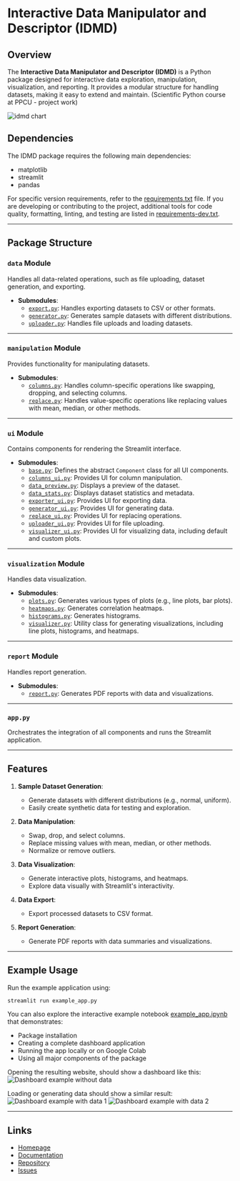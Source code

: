 # Interactive Data Manipulator and Descriptor (IDMD)
## Overview

The **Interactive Data Manipulator and Descriptor (IDMD)** is a Python package designed for interactive data exploration, manipulation, visualization, and reporting. It provides a modular structure for handling datasets, making it easy to extend and maintain. (Scientific Python course at PPCU - project work)

![idmd chart](images/idmd_chart.svg)

## Dependencies

The IDMD package requires the following main dependencies:
- matplotlib
- streamlit
- pandas

For specific version requirements, refer to the [requirements.txt](requirements.txt) file. If you are developing or contributing to the project, additional tools for code quality, formatting, linting, and testing are listed in [requirements-dev.txt](requirements-dev.txt).

---

## Package Structure

### `data` Module
Handles all data-related operations, such as file uploading, dataset generation, and exporting.

- **Submodules**:
  - [`export.py`](idmd/data/exporter.py): Handles exporting datasets to CSV or other formats.
  - [`generator.py`](idmd/data/generator.py): Generates sample datasets with different distributions.
  - [`uploader.py`](idmd/data/uploader.py): Handles file uploads and loading datasets.

---

### `manipulation` Module
Provides functionality for manipulating datasets.

- **Submodules**:
  - [`columns.py`](idmd/manipulation/columns.py): Handles column-specific operations like swapping, dropping, and selecting columns.
  - [`replace.py`](idmd/manipulation/replace.py): Handles value-specific operations like replacing values with mean, median, or other methods.

---

### `ui` Module
Contains components for rendering the Streamlit interface.

- **Submodules**:
  - [`base.py`](idmd/ui/base.py): Defines the abstract `Component` class for all UI components.
  - [`columns_ui.py`](idmd/ui/columns_ui.py): Provides UI for column manipulation.
  - [`data_preview.py`](idmd/ui/data_preview.py): Displays a preview of the dataset.
  - [`data_stats.py`](idmd/ui/data_stats.py): Displays dataset statistics and metadata.
  - [`exporter_ui.py`](idmd/ui/exporter_ui.py): Provides UI for exporting data.
  - [`generator_ui.py`](idmd/ui/generator_ui.py): Provides UI for generating data.
  - [`replace_ui.py`](idmd/ui/replace_ui.py): Provides UI for replacing operations.
  - [`uploader_ui.py`](idmd/ui/uploader_ui.py): Provides UI for file uploading.
  - [`visualizer_ui.py`](idmd/ui/visualizer_ui.py): Provides UI for visualizing data, including default and custom plots.

---

### `visualization` Module
Handles data visualization.

- **Submodules**:
  - [`plots.py`](idmd/visualization/plots.py): Generates various types of plots (e.g., line plots, bar plots).
  - [`heatmaps.py`](idmd/visualization/heatmaps.py): Generates correlation heatmaps.
  - [`histograms.py`](idmd/visualization/histograms.py): Generates histograms.
  - [`visualizer.py`](idmd/visualization/visualizer.py): Utility class for generating visualizations, including line plots, histograms, and heatmaps.

---

### `report` Module
Handles report generation.

- **Submodules**:
  - [`report.py`](idmd/report/report.py): Generates PDF reports with data and visualizations.

---

### `app.py`
Orchestrates the integration of all components and runs the Streamlit application.

---

## Features

1. **Sample Dataset Generation**:
   - Generate datasets with different distributions (e.g., normal, uniform).
   - Easily create synthetic data for testing and exploration.

2. **Data Manipulation**:
   - Swap, drop, and select columns.
   - Replace missing values with mean, median, or other methods.
   - Normalize or remove outliers.

3. **Data Visualization**:
   - Generate interactive plots, histograms, and heatmaps.
   - Explore data visually with Streamlit's interactivity.

4. **Data Export**:
   - Export processed datasets to CSV format.

5. **Report Generation**:
   - Generate PDF reports with data summaries and visualizations.

---

## Example Usage

Run the example application using:

```bash
streamlit run example_app.py
```

You can also explore the interactive example notebook [example_app.ipynb](example_app.ipynb) that demonstrates:
- Package installation
- Creating a complete dashboard application
- Running the app locally or on Google Colab
- Using all major components of the package

Opening the resulting website, should show a dashboard like this:
![Dashboard example without data](images/Dashboard_without_data.png)

Loading or generating data should show a similar result:
![Dashboard example with data 1](images/Dashboard_with_data_1.png)
![Dashboard example with data 2](images/Dashboard_with_data_2.png)

---

## Links

- [Homepage](https://github.com/CsongorLaczko/idmd)
- [Documentation](https://idmd.readthedocs.io)
- [Repository](https://github.com/CsongorLaczko/idmd.git)
- [Issues](https://github.com/CsongorLaczko/idmd/issues)
